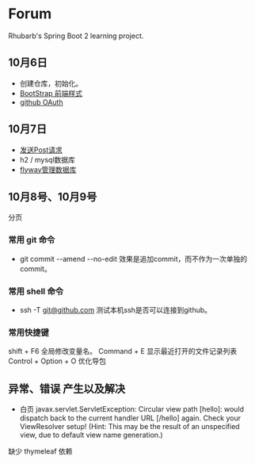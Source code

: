 # Forum
Rhubarb's Spring Boot 2 learning project.

## 10月6日 
- 创建仓库，初始化。
- [BootStrap 前端样式  ](https://v3.bootcss.com)
- [github OAuth](https://docs.github.com/en/developers/apps/building-oauth-apps/creating-an-oauth-app)

## 10月7日 
- [发送Post请求](https://square.github.io/okhttp/)
- h2 / mysql数据库
- [flyway管理数据库](https://flywaydb.org/documentation/getstarted/firststeps/maven)

## 10月8号、10月9号
分页

### 常用 git 命令
- git commit --amend --no-edit  效果是追加commit，而不作为一次单独的commit。

### 常用 shell 命令
- ssh -T git@github.com  测试本机ssh是否可以连接到github。

### 常用快捷键
shift + F6 全局修改变量名。
Command + E	显示最近打开的文件记录列表
Control + Option + O 优化导包


## 异常、错误 产生以及解决

- 白页  javax.servlet.ServletException: Circular view path [hello]: 
would dispatch back to the current handler URL [/hello] again. 
Check your ViewResolver setup! (Hint: This may be the result 
of an unspecified view, due to default view name generation.)

缺少 thymeleaf 依赖

